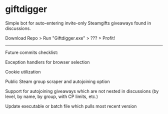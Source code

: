 # giftdigger
Simple bot for auto-entering invite-only Steamgifts giveaways found in discussions. 

Download Repo > Run "Giftdigger.exe" > ??? > Profit!

------------------------------------------------------------------------------------------------------------------------------------------

Future commits checklist:

Exception handlers for browser selection

Cookie utilization

Public Steam group scraper and autojoining option

Support for autojoining giveaways which are not nested in discussions (by level, by name, by group, with CP limits, etc.)

Update executable or batch file which pulls most recent version
